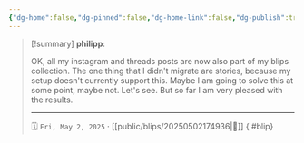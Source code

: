 ```yaml
---
{"dg-home":false,"dg-pinned":false,"dg-home-link":false,"dg-publish":true,"type":"blip","created-date":"2025-05-02T17:49:04","updated-date":"2025-05-05T17:11:42","disabled rules":["yaml-title","yaml-title-alias","file-name-heading"],"title":"philipp @ Friday, May 2nd 2025","dg-path":"blips/20250502174936.md","permalink":"/blips/20250502174936/","dgPassFrontmatter":true,"created":"2025-05-02T17:49:04","updated":"2025-05-05T17:11:42"}
---
```


> [!summary] **philipp**:
>
> OK, all my instagram and threads posts are now also part of my blips collection. The one thing that I didn't migrate are stories, because my setup doesn't currently support this. Maybe I am going to solve this at some point, maybe not. Let's see. But so far I am very pleased with the results.
> - - -
>
> 🗓️ `Fri, May 2, 2025` · [[public/blips/20250502174936\|🔗]]
{ #blip}

